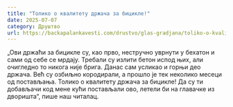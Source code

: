 ```yaml
---
title: "Толико о квалитету држача за бицикле!"
date: 2025-07-07
category: Друштво
url: https://backapalankavesti.com/drustvo/glas-gradjana/toliko-o-kvalitetu-drzaca-za-biciklove/
---
```


„Ови држаћи за бицикле су, као прво, нестручно уврнути у бехатон и сами од себе се мрдају. Требали су излити бетон испод њих, али очигледно то никога није брига. Данас сам усликао и горњи део држача. Већ су озбиљно кородирали, а прошло је тек неколико месеци од постављања. Толико о квалитету држача за бицикле! Да су ти добављачи код мене кући постављали ово, летели би на главачке из дворишта“, пише наш читалац.
